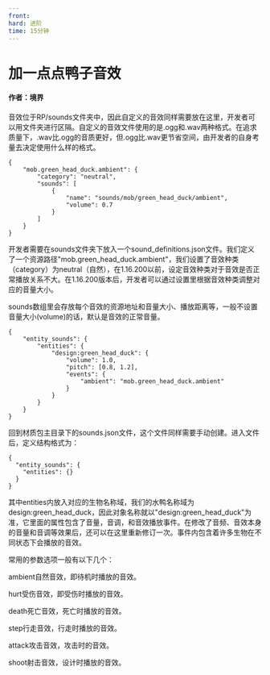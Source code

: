 ```yaml
---
front: 
hard: 进阶
time: 15分钟
---
```


# 加一点点鸭子音效



#### 作者：境界



音效位于RP/sounds文件夹中，因此自定义的音效同样需要放在这里，开发者可以用文件夹进行区隔。自定义的音效文件使用的是.ogg和.wav两种格式。在追求质量下，.wav比.ogg的音质更好，但.ogg比.wav更节省空间，由开发者的自身考量去决定使用什么样的格式。

```
{
	"mob.green_head_duck.ambient": {
		"category": "neutral",
		"sounds": [
            {
                "name": "sounds/mob/green_head_duck/ambient",
                "volume": 0.7
            }
        ]
	}
}
```



开发者需要在sounds文件夹下放入一个sound_definitions.json文件。我们定义了一个资源路径"mob.green_head_duck.ambient"，我们设置了音效种类（category）为neutral（自然），在1.16.200以前，设定音效种类对于音效是否正常播放关系不大。在1.16.200版本后，开发者可以通过设置里根据音效种类调整对应的音量大小。

sounds数组里会存放每个音效的资源地址和音量大小、播放距离等，一般不设置音量大小(volume)的话，默认是音效的正常音量。

```
{
    "entity_sounds": {
        "entities": {
			"design:green_head_duck": {
				"volume": 1.0,
                "pitch": [0.8, 1.2],
                "events": {
                    "ambient": "mob.green_head_duck.ambient"
				}
			}
		}
	}
}
```



回到材质包主目录下的sounds.json文件，这个文件同样需要手动创建。进入文件后，定义结构格式为：

```
{
  "entity_sounds": {
    "entities": {}
  }
}
```



其中entities内放入对应的生物名称域，我们的水鸭名称域为design:green_head_duck，因此对象名称就以"design:green_head_duck"为准，它里面的属性包含了音量，音调，和音效播放事件。在修改了音频、音效本身的音量和音调等效果后，还可以在这里重新修订一次。事件内包含着许多生物在不同状态下会播放的音效。

常用的参数选项一般有以下几个：

ambient自然音效，即待机时播放的音效。

hurt受伤音效，即受伤时播放的音效。

death死亡音效，死亡时播放的音效。

step行走音效，行走时播放的音效。

attack攻击音效，攻击时的音效。

shoot射击音效，设计时播放的音效。